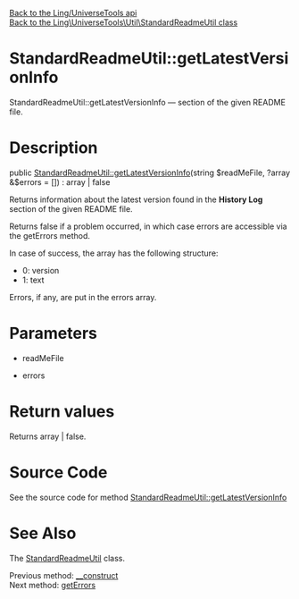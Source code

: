 [Back to the Ling/UniverseTools api](https://github.com/lingtalfi/UniverseTools/blob/master/doc/api/Ling/UniverseTools.md)<br>
[Back to the Ling\UniverseTools\Util\StandardReadmeUtil class](https://github.com/lingtalfi/UniverseTools/blob/master/doc/api/Ling/UniverseTools/Util/StandardReadmeUtil.md)


StandardReadmeUtil::getLatestVersionInfo
================



StandardReadmeUtil::getLatestVersionInfo — section of the given README file.




Description
================


public [StandardReadmeUtil::getLatestVersionInfo](https://github.com/lingtalfi/UniverseTools/blob/master/doc/api/Ling/UniverseTools/Util/StandardReadmeUtil/getLatestVersionInfo.md)(string $readMeFile, ?array &$errors = []) : array | false




Returns information about the latest version found in the **History Log**
section of the given README file.

Returns false if a problem occurred, in which case errors are accessible via the getErrors method.

In case of success, the array has the following structure:

- 0: version
- 1: text


Errors, if any, are put in the errors array.




Parameters
================


- readMeFile

    

- errors

    


Return values
================

Returns array | false.








Source Code
===========
See the source code for method [StandardReadmeUtil::getLatestVersionInfo](https://github.com/lingtalfi/UniverseTools/blob/master/Util/StandardReadmeUtil.php#L61-L113)


See Also
================

The [StandardReadmeUtil](https://github.com/lingtalfi/UniverseTools/blob/master/doc/api/Ling/UniverseTools/Util/StandardReadmeUtil.md) class.

Previous method: [__construct](https://github.com/lingtalfi/UniverseTools/blob/master/doc/api/Ling/UniverseTools/Util/StandardReadmeUtil/__construct.md)<br>Next method: [getErrors](https://github.com/lingtalfi/UniverseTools/blob/master/doc/api/Ling/UniverseTools/Util/StandardReadmeUtil/getErrors.md)<br>

